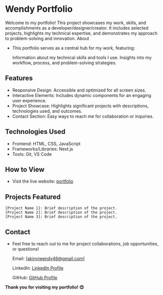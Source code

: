 # Wendy Portfolio

Welcome to my portfolio! This project showcases my work, skills, and accomplishments as a developer/designer/creator. It includes selected projects, highlights my technical expertise, and demonstrates my approach to problem-solving and innovation.
About

- This portfolio serves as a central hub for my work, featuring:

    Information about my technical skills and tools I use.
    Insights into my workflow, process, and problem-solving strategies.

## Features

- Responsive Design: Accessible and optimized for all screen sizes.
- Interactive Elements: Includes dynamic components for an engaging user experience.
- Project Showcase: Highlights significant projects with descriptions, technologies used, and outcomes.
- Contact Section: Easy ways to reach me for collaboration or inquiries.

## Technologies Used

- Frontend: HTML, CSS, JavaScript
- Frameworks/Libraries: Next.js
- Tools: Git, VS Code

## How to View

- Visit the live website: [portfolio](https://wendy-tabitha.github.io/Wendys-Portfolio/#skills)

## Projects Featured

    [Project Name 1]: Brief description of the project.
    [Project Name 2]: Brief description of the project.
    [Project Name 3]: Brief description of the project.

## Contact

- Feel free to reach out to me for project collaborations, job opportunities, or questions!

    Email: [akinyiwendy46@gmail.com]

    LinkedIn: [LinkedIn Profile](https://www.linkedin.com/in/wendy-tabitha-387b0722b/)

    GitHub: [GitHub Profile](https://github.com/Wendy-Tabitha)

**Thank you for visiting my portfolio! 😊**